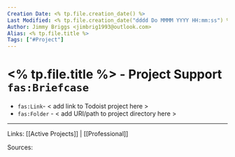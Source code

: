 ```yaml
---
Creation Date: <% tp.file.creation_date() %>
Last Modified: <% tp.file.creation_date("dddd Do MMMM YYYY HH:mm:ss") %>
Author: Jimmy Briggs <jimbrig1993@outlook.com>
Alias: <% tp.file.title %>
Tags: ["#Project"]
---
```


# <% tp.file.title %> - Project Support `fas:Briefcase`

- `fas:Link`- < add link to Todoist project here >
- `fas:Folder` - < add URI/path to project directory here >

***

Links: [[Active Projects]] | [[Professional]]

Sources:
